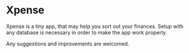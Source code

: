 # Xpense
Xpense is a tiny app, that may help you sort out your finances.
Setup with any database is necessary in order to make the app work properly.

Any suggestions and improvements are welcomed.

